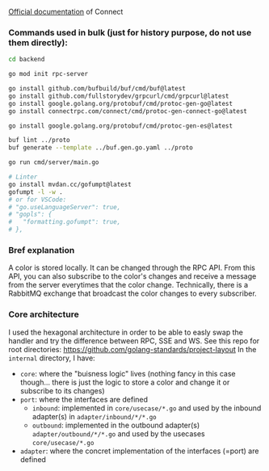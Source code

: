[Official documentation](https://connectrpc.com/docs/go/getting-started) of Connect


### Commands used in bulk (just for history purpose, do not use them directly):

```sh
cd backend

go mod init rpc-server

go install github.com/bufbuild/buf/cmd/buf@latest
go install github.com/fullstorydev/grpcurl/cmd/grpcurl@latest
go install google.golang.org/protobuf/cmd/protoc-gen-go@latest
go install connectrpc.com/connect/cmd/protoc-gen-connect-go@latest

go install google.golang.org/protobuf/cmd/protoc-gen-es@latest

buf lint ../proto
buf generate --template ../buf.gen.go.yaml ../proto

go run cmd/server/main.go

# Linter
go install mvdan.cc/gofumpt@latest
gofumpt -l -w .
# or for VSCode:
# "go.useLanguageServer": true,
# "gopls": {
# 	"formatting.gofumpt": true,
# },
```

### Bref explanation

A color is stored locally. It can be changed through the RPC API. 
From this API, you can also subscribe to the color's changes and receive a message from the server everytimes that the color change.
Technically, there is a RabbitMQ exchange that broadcast the color changes to every subscriber.

### Core architecture

I used the hexagonal architecture in order to be able to easly swap the handler and try the difference between RPC, SSE and WS.
See this repo for root directories: https://github.com/golang-standards/project-layout
In the `internal` directory, I have:
 - `core`: where the "buisness logic" lives (nothing fancy in this case though... there is just the logic to store a color and change it or subscribe to its changes)
 - `port`: where the interfaces are defined
    - `inbound`: implemented in `core/usecase/*.go` and used by the inbound adapter(s) in `adapter/inbound/*/*.go`
    - `outbound`: implemented in the outbound adapter(s) `adapter/outbound/*/*.go` and used by the usecases `core/usecase/*.go`
 - `adapter`: where the concret implementation of the interfaces (=port) are defined
